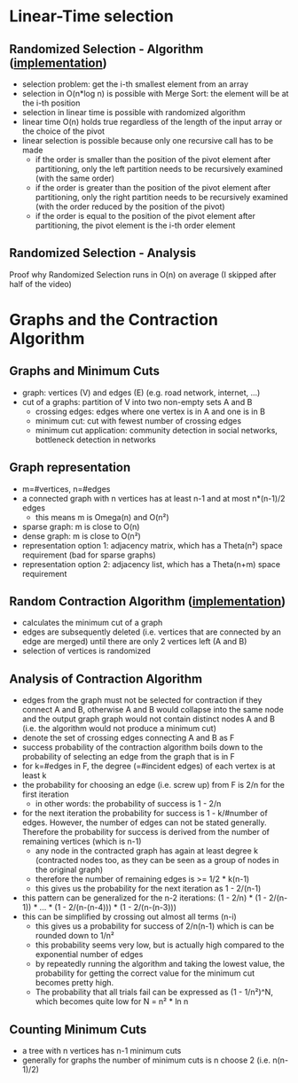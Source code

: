 # Linear-Time selection

## Randomized Selection - Algorithm ([implementation](randomized_selection.py))

- selection problem: get the i-th smallest element from an array
- selection in O(n*log n) is possible with Merge Sort: the element will be at the i-th position
- selection in linear time is possible with randomized algorithm
- linear time O(n) holds true regardless of the length of the input array or the choice of the pivot
- linear selection is possible because only one recursive call has to be made
    - if the order is smaller than the position of the pivot element after partitioning, only the left partition needs to be recursively examined (with the same order)
    - if the order is greater than the position of the pivot element after partitioning, only the right partition needs to be recursively examined (with the order reduced by the position of the pivot)
    - if the order is equal to the position of the pivot element after partitioning, the pivot element is the i-th order element
    
## Randomized Selection - Analysis
Proof why Randomized Selection runs in O(n) on average (I skipped after half of the video)

# Graphs and the Contraction Algorithm

## Graphs and Minimum Cuts
- graph: vertices (V) and edges (E) (e.g. road network, internet, ...)
- cut of a graphs: partition of V into two non-empty sets A and B
    - crossing edges: edges where one vertex is in A and one is in B
    - minimum cut: cut with fewest number of crossing edges
    - minimum cut application: community detection in social networks, bottleneck detection in networks
    
## Graph representation
- m=#vertices, n=#edges
- a connected graph with n vertices has at least n-1 and at most n*(n-1)/2 edges
    - this means m is Omega(n) and O(n²) 
- sparse graph: m is close to O(n)
- dense graph: m is close to O(n²)
- representation option 1: adjacency matrix, which has a Theta(n²) space requirement (bad for sparse graphs)
- representation option 2: adjacency list, which has a Theta(n+m) space requirement

## Random Contraction Algorithm ([implementation](./random_contraction.py))
- calculates the minimum cut of a graph
- edges are subsequently deleted (i.e. vertices that are connected by an edge are merged) until there are only 2 vertices left (A and B)
- selection of vertices is randomized

## Analysis of Contraction Algorithm
- edges from the graph must not be selected for contraction if they connect A and B, otherwise A and B would collapse into the same node and the output graph graph would not contain distinct nodes A and B (i.e. the algorithm would not produce a minimum cut)
- denote the set of crossing edges connecting A and B as F
- success probability of the contraction algorithm boils down to the probability of selecting an edge from the graph that is in F
- for k=#edges in F, the degree (=#incident edges) of each vertex is at least k
- the probability for choosing an edge (i.e. screw up) from F is 2/n for the first iteration
    - in other words: the probability of success is 1 - 2/n
- for the next iteration the probability for success is 1 - k/#number of edges. However, the number of edges can not be stated generally. Therefore the probability for success is derived from the number of remaining vertices (which is n-1) 
    - any node in the contracted graph has again at least degree k (contracted nodes too, as they can be seen as a group of nodes in the original graph)
    - therefore the number of remaining edges is >= 1/2 * k(n-1)
    - this gives us the probability for the next iteration as 1 - 2/(n-1)
- this pattern can be generalized for the n-2 iterations: (1 - 2/n) * (1 - 2/(n-1)) * ... * (1 - 2/(n-(n-4))) * (1 - 2/(n-(n-3)))     
- this can be simplified by crossing out almost all terms (n-i)
    - this gives us a probability for success of 2/n(n-1) which is can be rounded down to 1/n²
    - this probability seems very low, but is actually high compared to the exponential number of edges
    - by repeatedly running the algorithm and taking the lowest value, the probability for getting the correct value for the minimum cut becomes pretty high. 
    - The probability that all trials fail can be expressed as (1 - 1/n²)^N, which becomes quite low for N = n² * ln n
    
## Counting Minimum Cuts
- a tree with n vertices has n-1 minimum cuts
- generally for graphs the number of minimum cuts is n choose 2 (i.e. n(n-1)/2)